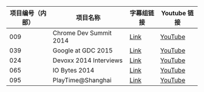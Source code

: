 









| 项目编号（内部） | 项目名称 | 字幕组链接 | Youtube 链接  |
| ---- | ---- | ---- | ---- |
|  009 | Chrome Dev Summit 2014  | [Link](http://pub.gfansub.com//Conference/009-Chrome-Dev-Summit-2014/index.html) | [YouTube](https://www.youtube.com/playlist?list=PLOU2XLYxmsILE0KnGTKKj2SsOtxsK_y_d) |
|  039 | Google at GDC 2015   | [Link](http://pub.gfansub.com//Conference/039-Google-at-GDC-2015/index.html) | [YouTube](https://www.youtube.com/playlist?list=PLOU2XLYxmsIICnRK3edkJXdFpBAFeD28N) |
|  024 | Devoxx 2014 Interviews   | [Link](http://pub.gfansub.com//Conference/024-Devoxx-2014-Interviews/index.html) | [YouTube](https://www.youtube.com/playlist?list=PLOU2XLYxmsIJaacrFiQbQGGrPXIWvj1Wr) |
|  065 | IO Bytes 2014   | [Link](http://pub.gfansub.com//Conference/065-IO-Bytes-2014/index.html) | [YouTube](https://www.youtube.com/playlist?list=PLOU2XLYxmsIIwGK7v7jg3gQvIAWJzdat_) |
|  095 | PlayTime@Shanghai   | [Link](http://pub.gfansub.com//Conference/095-PlayTime-Shanghai/index.html) | [YouTube](https://www.youtube.com/playlist?list=PLOU2XLYxmsIL03UHSfcas4JbcK8hhkABn) |